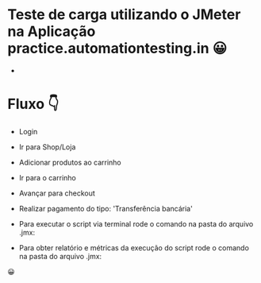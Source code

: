 
# Teste de carga utilizando o JMeter na Aplicação practice.automationtesting.in 😀
-

# Fluxo 👇
- Login
- Ir para Shop/Loja
- Adicionar produtos ao carrinho
- Ir para o carrinho
- Avançar para checkout
- Realizar pagamento do tipo: 'Transferência bancária'

- Para executar o script via terminal rode o comando na pasta do arquivo .jmx:


- Para obter relatório e métricas da execução do script rode o comando na pasta do arquivo .jmx:

😀
